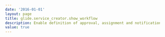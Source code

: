 ```yaml
---
date: '2016-01-01'
layout: page
title: glide.service_creator.show_workflow
description: Enable definition of approval, assignment and notification workflow in the Service Designer 
value: true 
---
```

